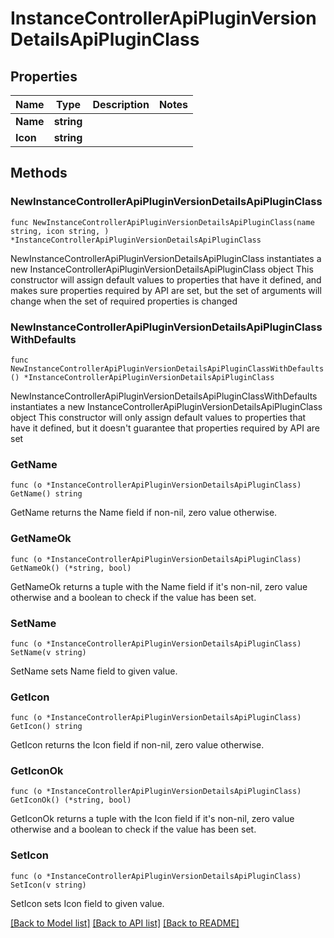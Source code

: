 # InstanceControllerApiPluginVersionDetailsApiPluginClass

## Properties

Name | Type | Description | Notes
------------ | ------------- | ------------- | -------------
**Name** | **string** |  | 
**Icon** | **string** |  | 

## Methods

### NewInstanceControllerApiPluginVersionDetailsApiPluginClass

`func NewInstanceControllerApiPluginVersionDetailsApiPluginClass(name string, icon string, ) *InstanceControllerApiPluginVersionDetailsApiPluginClass`

NewInstanceControllerApiPluginVersionDetailsApiPluginClass instantiates a new InstanceControllerApiPluginVersionDetailsApiPluginClass object
This constructor will assign default values to properties that have it defined,
and makes sure properties required by API are set, but the set of arguments
will change when the set of required properties is changed

### NewInstanceControllerApiPluginVersionDetailsApiPluginClassWithDefaults

`func NewInstanceControllerApiPluginVersionDetailsApiPluginClassWithDefaults() *InstanceControllerApiPluginVersionDetailsApiPluginClass`

NewInstanceControllerApiPluginVersionDetailsApiPluginClassWithDefaults instantiates a new InstanceControllerApiPluginVersionDetailsApiPluginClass object
This constructor will only assign default values to properties that have it defined,
but it doesn't guarantee that properties required by API are set

### GetName

`func (o *InstanceControllerApiPluginVersionDetailsApiPluginClass) GetName() string`

GetName returns the Name field if non-nil, zero value otherwise.

### GetNameOk

`func (o *InstanceControllerApiPluginVersionDetailsApiPluginClass) GetNameOk() (*string, bool)`

GetNameOk returns a tuple with the Name field if it's non-nil, zero value otherwise
and a boolean to check if the value has been set.

### SetName

`func (o *InstanceControllerApiPluginVersionDetailsApiPluginClass) SetName(v string)`

SetName sets Name field to given value.


### GetIcon

`func (o *InstanceControllerApiPluginVersionDetailsApiPluginClass) GetIcon() string`

GetIcon returns the Icon field if non-nil, zero value otherwise.

### GetIconOk

`func (o *InstanceControllerApiPluginVersionDetailsApiPluginClass) GetIconOk() (*string, bool)`

GetIconOk returns a tuple with the Icon field if it's non-nil, zero value otherwise
and a boolean to check if the value has been set.

### SetIcon

`func (o *InstanceControllerApiPluginVersionDetailsApiPluginClass) SetIcon(v string)`

SetIcon sets Icon field to given value.



[[Back to Model list]](../README.md#documentation-for-models) [[Back to API list]](../README.md#documentation-for-api-endpoints) [[Back to README]](../README.md)


